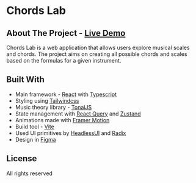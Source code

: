 # Chords Lab

## About The Project - [Live Demo](https://chords-lab.vercel.app/)

Chords Lab is a web application that allows users explore musical scales and chords.
The project aims on creating all possible chords and scales based on the formulas for a given instrument.

## Built With

* Main framework - [React](https://reactjs.org/) with [Typescript](https://www.typescriptlang.org/)
* Styling using [Tailwindcss](https://tailwindcss.com/)
* Music theory library - [TonalJS](https://github.com/tonaljs/tonal)
* State management with [React Query](https://tanstack.com/query/v3/) and [Zustand](https://zustand-demo.pmnd.rs/)
* Animations made with [Framer Motion](https://www.framer.com/motion/)
* Build tool - [Vite](https://vitejs.dev/)
* Used UI primitives by [HeadlessUI](https://headlessui.com/) and [Radix](https://www.radix-ui.com/)
* Design in [Figma](https://www.figma.com/)

## License

All rights reserved